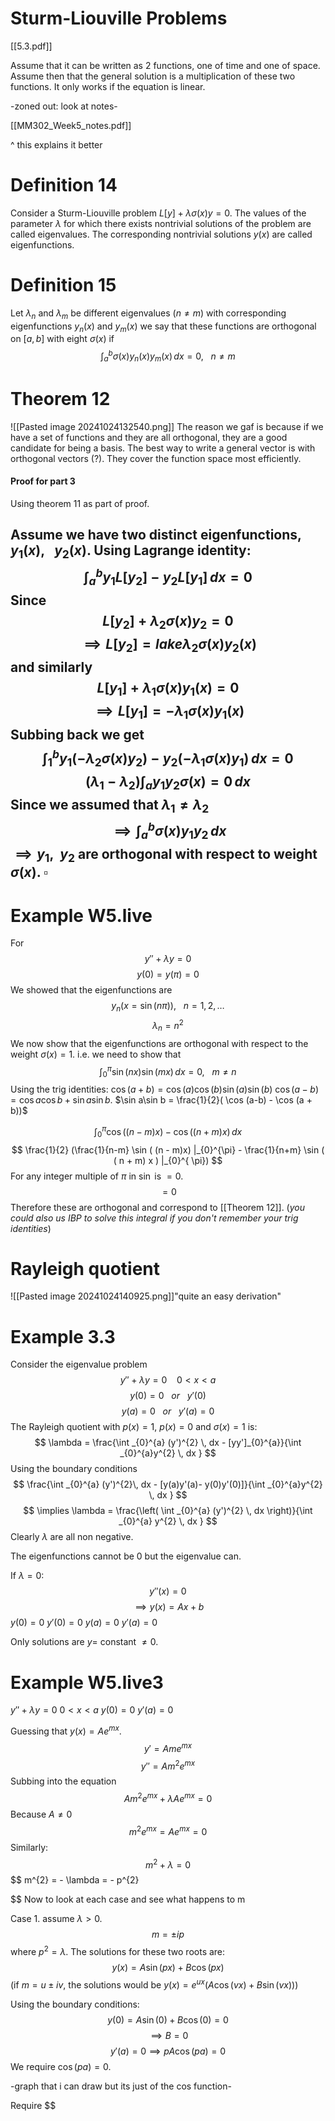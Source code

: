 # Sturm-Liouville Problems

[[5.3.pdf]]

Assume that it can be written as 2 functions, one of time and one of space. Assume then that the general solution is a multiplication of these two functions. It only works if the equation is linear.

-zoned out: look at notes-

[[MM302_Week5_notes.pdf]]

^ this explains it better

# Definition 14

Consider a Sturm-Liouville problem $L[y] + \lambda \sigma (x)y=0$. The values of the parameter $\lambda$ for which there exists nontrivial solutions of the problem are called eigenvalues. The corresponding nontrivial solutions $y(x)$ are called eigenfunctions.

# Definition 15

Let $\lambda_{n}$ and $\lambda_{m}$ be different eigenvalues ($n\neq m$) with corresponding eigenfunctions $y_{n}(x)$ and $y_{m}(x)$ we say that these functions are orthogonal on $[a,b]$ with eight $\sigma (x)$ if $$
\int _{a}^{b}\sigma (x)y_{n}(x)y_{m}(x) \, dx =0, \ \ \ n \neq m 
$$
# Theorem 12


![[Pasted image 20241024132540.png]]
The reason we gaf is because if we have a set of functions and they are all orthogonal, they are a good candidate for being a basis. The best way to write a general vector is with orthogonal vectors (?). They cover the function space most efficiently.

#### Proof for part 3

Using theorem 11 as part of proof.

Assume we have two distinct eigenfunctions, $y_{1}(x), \ \ \ y_{2}(x)$. Using Lagrange identity: $$
\int _{a}^{b}y_{1}L[y_{2}] - y_{2}L[y_{1}] \, dx =0
$$
Since $$
L[y_{2}] +\lambda_{2}\sigma (x)y_{2} = 0
$$
$$
\implies L[y_{2}] = lake\lambda_{2}\sigma (x)y_{2}(x)
$$
and similarly $$
L[y_{1}] + \lambda_{1}\sigma (x)y_{1}(x) = 0
$$
$$
\implies L[y_{1}] = - \lambda_{1}\sigma (x)y_{1}(x)
$$
Subbing back we get $$
\int _{1}^{b} y_{1}(-\lambda_{2}\sigma (x)y_{2}) - y_{2} (-\lambda_{1}\sigma (x)y_{1}) \, dx =0
$$
$$
(\lambda_{1} - \lambda_{2})\int _{a}{y_{1}y_{2}} \sigma (x)  = 0\, dx 
$$
Since we assumed that $\lambda_{1} \neq \lambda_{2}$ $$
\implies \int _{a}^{b} \sigma (x)y_{1}y_{2} \, dx
$$
$\implies y_{1}, \ \ y_{2}$ are orthogonal with respect to weight $\sigma (x)$.
$\square$
---

# Example W5.live
For $$
y'' + \lambda y = 0
$$
$$
y(0) = y(\pi) = 0
$$
We showed that the eigenfunctions are $$
y_{n}(x = \sin(n\pi)), \ \ \ n = 1,2,\dots
$$
$$
\lambda_{n} = n^{2}
$$
We now show that the eigenfunctions are orthogonal with respect to the weight $\sigma (x) = 1$. i.e. we need to show that $$
\int _{0}^{\pi} \sin(nx)\sin (mx) \, dx = 0, \  \ \ m\neq n
$$
Using the trig identities: $\cos (a+b) =\cos (a)\cos (b)\sin (a)\sin (b)$
$\cos (a-b) = \cos a\cos b + \sin a\sin b$.
$\sin a\sin b = \frac{1}{2}( \cos (a-b) - \cos (a + b))$

$$
\int _{0}^{\pi} \cos ((n-m)x) - \cos ( (n +m)x) \, dx
$$
$$
\frac{1}{2} (\frac{1}{n-m} \sin ( (n - m)x) |_{0}^{\pi} - \frac{1}{n+m} \sin ( ( n + m) x ) |_{0}^{ \pi})
$$
For any integer multiple of $\pi$ in $\sin$ is $=0$.
$$
= 0
$$
Therefore these are orthogonal and correspond to [[Theorem 12]].  (_you could also us IBP to solve this integral if you don't remember your trig identities_)


# Rayleigh quotient

![[Pasted image 20241024140925.png]]"quite an easy derivation"

# Example 3.3
Consider the eigenvalue problem $$
y'' + \lambda y = 0 \ \ \ \ 0 < x < a
$$ $$
y(0) = 0 \ \ \ or \ \ \ y'(0)
$$$$
y(a) = 0 \ \ \ or \ \ \ y'(a) =0
$$
The Rayleigh quotient with $p(x) = 1$, $p(x) = 0$ and $\sigma (x) = 1$ is:$$
\lambda = \frac{\int _{0}^{a} (y')^{2} \, dx - [yy']_{0}^{a}}{\int _{0}^{a}y^{2} \, dx }
$$
Using the boundary conditions $$
\frac{\int _{0}^{a} (y')^{2}\, dx - [y(a)y'(a)- y(0)y'(0)]}{\int _{0}^{a}y^{2} \, dx }
$$
$$
\implies \lambda = \frac{\left( \int _{0}^{a} (y')^{2} \, dx  \right)}{\int _{0}^{a} y^{2} \, dx }
$$
Clearly $\lambda$ are all non negative.

The eigenfunctions cannot be 0 but the eigenvalue can.

If $\lambda = 0$: $$
y''(x) = 0
$$
$$
\implies y(x) = Ax + b
$$
$y(0) = 0$
$y'(0) = 0$
$y(a)= 0$
$y'(a) = 0$

Only solutions are $y =$ constant $\neq 0$.

# Example W5.live3

$y'' + \lambda y = 0$     $0 <x < a$
$y(0) = 0$
$y'(a) = 0$

Guessing that $y(x) = A e^{mx}$.
$$
y' = Ame^{mx}
$$
$$
y'' = Am^{2}e^{mx}
$$
Subbing into the equation $$
Am^{2}e^{mx}+\lambda Ae^{mx} = 0
$$
Because $A \neq 0$ $$
m^{2}e^{mx} = Ae^{mx} = 0
$$
Similarly:
$$
m^{2} + \lambda = 0
$$
$$
m^{2} = - \lambda = - p^{2}

$$
Now to look at each case and see what happens to m

Case 1. assume $\lambda >0$.
$$
m = \pm ip
$$
where $p^{2} = \lambda$.
The solutions for these two roots are:
$$
y(x) = A\sin (px) + B\cos (px)
$$
(if $m = u \pm iv$, the solutions would be $y(x) = e^{ux}(A\cos (vx) + B\sin (vx))$)

Using the boundary conditions:
$$
y(0) = A\sin (0) + B\cos (0) = 0
$$
$$
\implies B = 0
$$
$$
y'(a) = 0 \implies pA\cos (pa) = 0
$$
We require $\cos (pa) = 0$.

-graph that i can draw but its just of the cos function-

Require $$